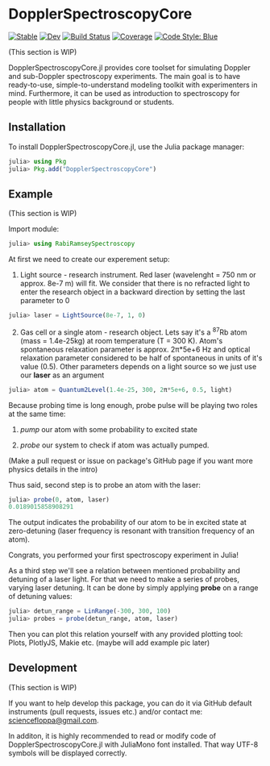 # DopplerSpectroscopyCore

[![Stable](https://img.shields.io/badge/docs-stable-blue.svg)](https://m0Cey.github.io/DopplerSpectroscopyCore.jl/stable/)
[![Dev](https://img.shields.io/badge/docs-dev-blue.svg)](https://m0Cey.github.io/DopplerSpectroscopyCore.jl/dev/)
[![Build Status](https://github.com/m0Cey/DopplerSpectroscopyCore.jl/actions/workflows/CI.yml/badge.svg?branch=main)](https://github.com/m0Cey/DopplerSpectroscopyCore.jl/actions/workflows/CI.yml?query=branch%3Amain)
[![Coverage](https://codecov.io/gh/m0Cey/DopplerSpectroscopyCore.jl/branch/main/graph/badge.svg)](https://codecov.io/gh/m0Cey/DopplerSpectroscopyCore.jl)
[![Code Style: Blue](https://img.shields.io/badge/code%20style-blue-4495d1.svg)](https://github.com/invenia/BlueStyle)

(This section is WIP)

DopplerSpectroscopyCore.jl provides core toolset for simulating Doppler and sub-Doppler spectroscopy
experiments. The main goal is to have ready-to-use, simple-to-understand modeling toolkit with experimenters in mind.
Furthermore, it can be used as introduction to spectroscopy for people with little physics background or
students.

## Installation

To install DopplerSpectroscopyCore.jl, use the Julia package manager:

```julia
julia> using Pkg
julia> Pkg.add("DopplerSpectroscopyCore")
```

## Example

(This section is WIP)

Import module:

```julia
julia> using RabiRamseySpectroscopy
```

At first we need to create our experement setup:

1. Light source - research instrument. Red laser (wavelenght = 750 nm or approx. 8e-7 m) will fit.
We consider that there is no refracted light to enter the research object in a backward direction
by setting the last parameter to 0

```julia
julia> laser = LightSource(8e-7, 1, 0)
```

2. Gas cell or a single atom - research object. Lets say it's a <sup>87</sup>Rb atom (mass = 1.4e-25kg)
at room temperature (T = 300 K). Atom's spontaneous relaxation parameter is approx. 2π*5e+6 Hz and
optical relaxation parameter considered to be half of spontaneous in units of it's value (0.5). Other parameters
depends on a light source so we just use our **laser** as an argument

```julia
julia> atom = Quantum2Level(1.4e-25, 300, 2π*5e+6, 0.5, light)
```

Because probing time is long enough, probe pulse will be playing two roles at the same time:

1. _pump_ our atom with some probability to excited state

2. _probe_ our system to check if atom was actually pumped.

(Make a pull request or issue on package's GitHub page if you want more physics details in the intro)

Thus said, second step is to probe an atom with the laser:

```julia
julia> probe(0, atom, laser)
0.0189015858908291
```

The output indicates the probability of our atom to be in excited state at zero-detuning
(laser frequency is resonant with transition frequency of an atom).

Congrats, you performed your first spectroscopy experiment in Julia!

As a third step we'll see a relation between mentioned probability and detuning of a laser light.
For that we need to make a series of probes, varying laser detuning. It can be done by simply applying **probe**
on a range of detuning values:

```julia
julia> detun_range = LinRange(-300, 300, 100)
julia> probes = probe(detun_range, atom, laser)
```
Then you can plot this relation yourself with any provided plotting tool: Plots, PlotlyJS, Makie etc.
(maybe will add example pic later)

## Development

(This section is WIP)

If you want to help develop this package, you can do it via GitHub default instruments (pull requests,
issues etc.) and/or contact me: sciencefloppa@gmail.com. 

In additon, it is highly recommended to read or modify code of DopplerSpectroscopyCore.jl with JuliaMono font 
installed. That way UTF-8 symbols will be displayed correctly.